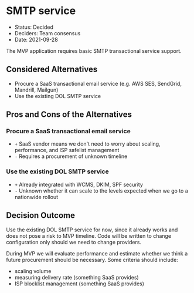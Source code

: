 # SMTP service

- Status: Decided
- Deciders: Team consensus
- Date: 2021-09-28

The MVP application requires basic SMTP transactional service support.

## Considered Alternatives

- Procure a SaaS transactional email service (e.g. AWS SES, SendGrid, Mandrill, Mailgun)
- Use the existing DOL SMTP service

## Pros and Cons of the Alternatives

### Procure a SaaS transactional email service

- `+` SaaS vendor means we don't need to worry about scaling, performance, and ISP safelist management
- `-` Requires a procurement of unknown timeline

### Use the existing DOL SMTP service

- `+` Already integrated with WCMS, DKIM, SPF security
- `-` Unknown whether it can scale to the levels expected when we go to a nationwide rollout

## Decision Outcome

Use the existing DOL SMTP service for now, since it already works and does not pose a risk to MVP timeline.
Code will be written to change configuration only should we need to change providers.

During MVP we will evaluate performance and estimate whether we think a future procurement should be necessary.
Some criteria should include:

- scaling volume
- measuring delivery rate (something SaaS provides)
- ISP blocklist management (something SaaS provides)
